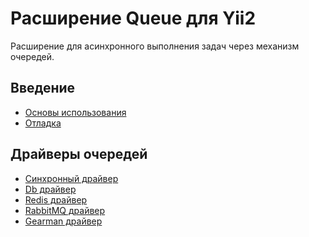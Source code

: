 Расширение Queue для Yii2
=========================

Расширение для асинхронного выполнения задач через механизм очередей.

Введение
--------

* [Основы использования](usage.md)
* [Отладка](debug.md)

Драйверы очередей
-----------------

* [Синхронный драйвер](driver-sync.md)
* [Db драйвер](driver-db.md)
* [Redis драйвер](driver-redis.md)
* [RabbitMQ драйвер](driver-amqp.md)
* [Gearman драйвер](driver-gearman.md)
